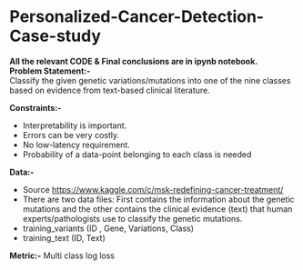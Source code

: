 # Personalized-Cancer-Detection-Case-study

**All the relevant CODE & Final conclusions are in ipynb notebook.**<br>
**Problem Statement:-**<br>
Classify the given genetic variations/mutations into one of the nine classes based on evidence from text-based clinical literature.<br>

**Constraints:-**<br>
* Interpretability is important.
* Errors can be very costly.
* No low-latency requirement.
* Probability of a data-point belonging to each class is needed

**Data:-**<br>
* Source https://www.kaggle.com/c/msk-redefining-cancer-treatment/ <br>
* There are two data files: First contains the information about the genetic mutations and the other contains the clinical evidence (text) that human experts/pathologists use to classify the genetic mutations.<br>
* training_variants (ID , Gene, Variations, Class)<br>
* training_text (ID, Text)<br>

**Metric:-** Multi class log loss

